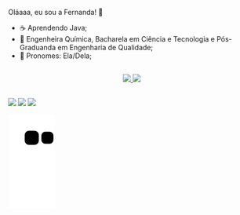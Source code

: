 Oláaaa, eu sou a Fernanda! 👋

- ☕ Aprendendo Java;
- 🧪 Engenheira Química, Bacharela em Ciência e Tecnologia e Pós-Graduanda em Engenharia de Qualidade;
- :panda_face: Pronomes: Ela/Dela;

##

<div align="center">
<a href="https://github.com/FernandaLOSNeves">
<img height="125em" src="https://github-readme-stats.vercel.app/api?username=FernandaLOSNeves&show_icons=true&theme=ocean_dark&include_all_commits=true&count_private=true"/>
<img height="125em" src="https://github-readme-stats.vercel.app/api/top-langs/?username=FernandaLOSNeves&layout=compact&langs_count=7&theme=ocean_dark"/>
  
</div>
  
##

<a href="https://instagram.com/nandasnows" target="_blank"><img src="https://img.shields.io/badge/-Instagram-%23E4405F?style=for-the-badge&logo=instagram&logoColor=white" target="_blank"></a>
<a href = "mailto:fernandalosneves@gmail.com"><img src="https://img.shields.io/badge/-Gmail-%23333?style=for-the-badge&logo=gmail&logoColor=white" target="_blank"></a>
<a href="https://www.linkedin.com/in/fernandalosneves" target="_blank"><img src="https://img.shields.io/badge/-LinkedIn-%230077B5?style=for-the-badge&logo=linkedin&logoColor=white" target="_blank"></a> 
</div>


![Snake animation](https://github.com/FernandaLOSNeves/FernandaLOSNeves/blob/output/github-contribution-grid-snake.svg)
